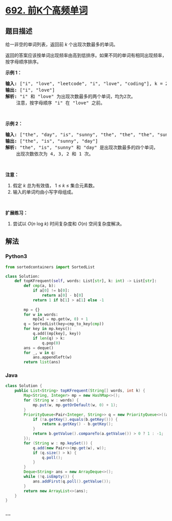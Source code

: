 # [692. 前K个高频单词](https://leetcode-cn.com/problems/top-k-frequent-words)



## 题目描述

<!-- 这里写题目描述 -->

<p>给一非空的单词列表，返回前&nbsp;<em>k&nbsp;</em>个出现次数最多的单词。</p>

<p>返回的答案应该按单词出现频率由高到低排序。如果不同的单词有相同出现频率，按字母顺序排序。</p>

<p><strong>示例 1：</strong></p>

<pre>
<strong>输入:</strong> [&quot;i&quot;, &quot;love&quot;, &quot;leetcode&quot;, &quot;i&quot;, &quot;love&quot;, &quot;coding&quot;], k = 2
<strong>输出:</strong> [&quot;i&quot;, &quot;love&quot;]
<strong>解析:</strong> &quot;i&quot; 和 &quot;love&quot; 为出现次数最多的两个单词，均为2次。
    注意，按字母顺序 &quot;i&quot; 在 &quot;love&quot; 之前。
</pre>

<p>&nbsp;</p>

<p><strong>示例 2：</strong></p>

<pre>
<strong>输入:</strong> [&quot;the&quot;, &quot;day&quot;, &quot;is&quot;, &quot;sunny&quot;, &quot;the&quot;, &quot;the&quot;, &quot;the&quot;, &quot;sunny&quot;, &quot;is&quot;, &quot;is&quot;], k = 4
<strong>输出:</strong> [&quot;the&quot;, &quot;is&quot;, &quot;sunny&quot;, &quot;day&quot;]
<strong>解析:</strong> &quot;the&quot;, &quot;is&quot;, &quot;sunny&quot; 和 &quot;day&quot; 是出现次数最多的四个单词，
    出现次数依次为 4, 3, 2 和 1 次。
</pre>

<p>&nbsp;</p>

<p><strong>注意：</strong></p>

<ol>
	<li>假定 <em>k</em> 总为有效值， 1 &le; <em>k</em> &le; 集合元素数。</li>
	<li>输入的单词均由小写字母组成。</li>
</ol>

<p>&nbsp;</p>

<p><strong>扩展练习：</strong></p>

<ol>
	<li>尝试以&nbsp;<em>O</em>(<em>n</em> log <em>k</em>) 时间复杂度和&nbsp;<em>O</em>(<em>n</em>) 空间复杂度解决。</li>
</ol>


## 解法

<!-- 这里可写通用的实现逻辑 -->

<!-- tabs:start -->

### **Python3**

<!-- 这里可写当前语言的特殊实现逻辑 -->

```python
from sortedcontainers import SortedList

class Solution:
    def topKFrequent(self, words: List[str], k: int) -> List[str]:
        def cmp(a, b):
            if a[0] != b[0]:
                return a[0] - b[0]
            return 1 if b[1] > a[1] else -1
            
        mp = {}
        for w in words:
            mp[w] = mp.get(w, 0) + 1
        q = SortedList(key=cmp_to_key(cmp))
        for key in mp.keys():
            q.add((mp[key], key))
            if len(q) > k:
                q.pop(0)
        ans = deque()
        for _, w in q:
            ans.appendleft(w)
        return list(ans)
```

### **Java**

<!-- 这里可写当前语言的特殊实现逻辑 -->

```java
class Solution {
    public List<String> topKFrequent(String[] words, int k) {
        Map<String, Integer> mp = new HashMap<>();
        for (String w : words) {
            mp.put(w, mp.getOrDefault(w, 0) + 1);
        }
        PriorityQueue<Pair<Integer, String>> q = new PriorityQueue<>((a, b) -> {
            if (!a.getKey().equals(b.getKey())) {
                return a.getKey() - b.getKey();
            }
            return b.getValue().compareTo(a.getValue()) > 0 ? 1 : -1;
        });
        for (String w : mp.keySet()) {
            q.add(new Pair<>(mp.get(w), w));
            if (q.size() > k) {
                q.poll();
            }
        }
        Deque<String> ans = new ArrayDeque<>();
        while (!q.isEmpty()) {
            ans.addFirst(q.poll().getValue());
        }
        return new ArrayList<>(ans);
    }
}
```

### **...**

```

```

<!-- tabs:end -->
